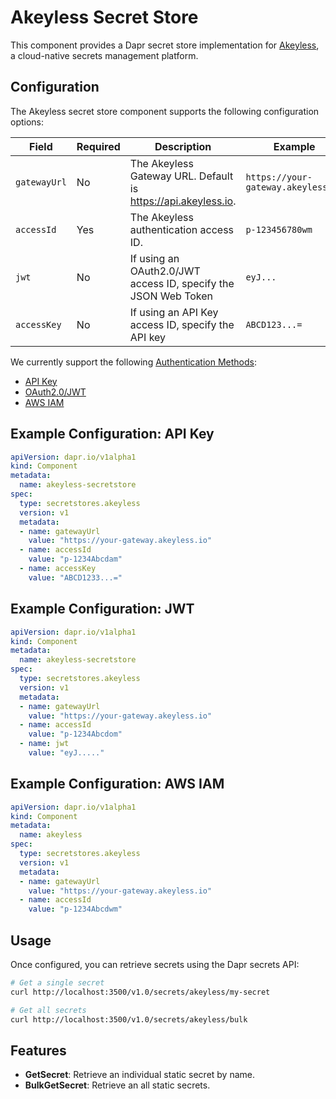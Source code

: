 # Akeyless Secret Store

This component provides a Dapr secret store implementation for [Akeyless](https://www.akeyless.io/), a cloud-native secrets management platform.

## Configuration

The Akeyless secret store component supports the following configuration options:

| Field | Required | Description | Example |
|-------|----------|-------------|---------|
| `gatewayUrl` | No | The Akeyless Gateway URL. Default is https://api.akeyless.io. | `https://your-gateway.akeyless.io` |
| `accessId` | Yes | The Akeyless authentication access ID. | `p-123456780wm` |
| `jwt` | No | If using an OAuth2.0/JWT access ID, specify the JSON Web Token | `eyJ...` |
| `accessKey` | No | If using an API Key access ID, specify the API key | `ABCD123...=` |

We currently support the following [Authentication Methods](https://docs.akeyless.io/docs/access-and-authentication-methods):

- [API Key](https://docs.akeyless.io/docs/api-key)
- [OAuth2.0/JWT](https://docs.akeyless.io/docs/oauth20jwt)
- [AWS IAM](https://docs.akeyless.io/docs/aws-iam)

## Example Configuration: API Key

```yaml
apiVersion: dapr.io/v1alpha1
kind: Component
metadata:
  name: akeyless-secretstore
spec:
  type: secretstores.akeyless
  version: v1
  metadata:
  - name: gatewayUrl
    value: "https://your-gateway.akeyless.io"
  - name: accessId
    value: "p-1234Abcdam"
  - name: accessKey
    value: "ABCD1233...="
```


## Example Configuration: JWT

```yaml
apiVersion: dapr.io/v1alpha1
kind: Component
metadata:
  name: akeyless-secretstore
spec:
  type: secretstores.akeyless
  version: v1
  metadata:
  - name: gatewayUrl
    value: "https://your-gateway.akeyless.io"
  - name: accessId
    value: "p-1234Abcdom"
  - name: jwt
    value: "eyJ....."
```

## Example Configuration: AWS IAM

```yaml
apiVersion: dapr.io/v1alpha1
kind: Component
metadata:
  name: akeyless
spec:
  type: secretstores.akeyless
  version: v1
  metadata:
  - name: gatewayUrl
    value: "https://your-gateway.akeyless.io"
  - name: accessId
    value: "p-1234Abcdwm"
```

## Usage

Once configured, you can retrieve secrets using the Dapr secrets API:

```bash
# Get a single secret
curl http://localhost:3500/v1.0/secrets/akeyless/my-secret

# Get all secrets
curl http://localhost:3500/v1.0/secrets/akeyless/bulk
```

## Features

- **GetSecret**: Retrieve an individual static secret by name.
- **BulkGetSecret**: Retrieve an all static secrets.
